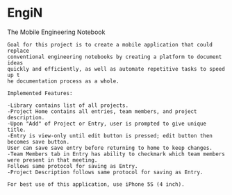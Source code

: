 # EngiN
The Mobile Engineering Notebook

    Goal for this project is to create a mobile application that could replace 
    conventional engineering notebooks by creating a platform to document ideas 
    quickly and efficiently, as well as automate repetitive tasks to speed up t
    he documentation process as a whole.

    Implemented Features:

    -Library contains list of all projects.
    -Project Home contains all entries, team members, and project description.
    -Upon "Add" of Project or Entry, user is prompted to give unique title.
    -Entry is view-only until edit button is pressed; edit button then becomes save button.  
    User can save save entry before returning to home to keep changes.
    -Team Members tab in Entry has ability to checkmark which team members were present in that meeting.  
    Follows same protocol for saving as Entry.
    -Project Description follows same protocol for saving as Entry.

    For best use of this application, use iPhone 5S (4 inch).